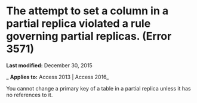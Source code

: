 
# The attempt to set a column in a partial replica violated a rule governing partial replicas. (Error 3571)

 **Last modified:** December 30, 2015

 _ **Applies to:** Access 2013 | Access 2016_

You cannot change a primary key of a table in a partial replica unless it has no references to it.

